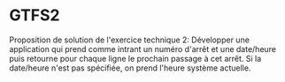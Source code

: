 # GTFS2
Proposition de solution de l'exercice technique 2: Développer une application qui prend comme intrant un numéro d'arrêt et une date/heure puis retourne pour chaque ligne le prochain passage à cet arrêt. Si la date/heure n'est pas spécifiée, on prend l'heure système actuelle. 
